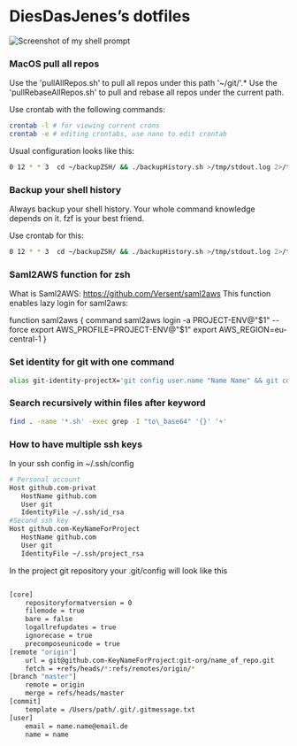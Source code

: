 # DiesDasJenes’s dotfiles
![Screenshot of my shell prompt](https://i.imgur.com/eZQeFdj.png)

### MacOS pull all repos
Use the 'pullAllRepos.sh' to pull all repos under this path '~/git/'.*
Use the 'pullRebaseAllRepos.sh' to pull and rebase all repos under the current path. 

Use crontab with the following commands:

```bash
crontab -l # for viewing current crons
crontab -e # editing crontabs, use nano to edit crontab
```

Usual configuration looks like this:
```bash
0 12 * * 3  cd ~/backupZSH/ && ./backupHistory.sh >/tmp/stdout.log 2>/tmp/stderr.log
```

### Backup your shell history

Always backup your shell history. Your whole command knowledge depends on it. fzf is your best friend.  

Use crontab for this:

```bash
0 12 * * 3  cd ~/backupZSH/ && ./backupHistory.sh >/tmp/stdout.log 2>/tmp/stderr.log
``` 

### Saml2AWS function for zsh 

What is Saml2AWS: https://github.com/Versent/saml2aws
This function enables lazy login for saml2aws:

function saml2aws {
  command saml2aws login -a PROJECT-ENV@"$1" --force
  export AWS_PROFILE=PROJECT-ENV@"$1"
  export AWS_REGION=eu-central-1
}

### Set identity for git with one command

```bash
alias git-identity-projectX='git config user.name "Name Name" && git config user.email emailAddress'
```

### Search recursively within files after keyword

```bash
find . -name '*.sh' -exec grep -I "to\_base64" '{}' '+'
```

### How to have multiple ssh keys

In your ssh config in ~/.ssh/config

```bash
# Personal account
Host github.com-privat
   HostName github.com
   User git
   IdentityFile ~/.ssh/id_rsa
#Second ssh key
Host github.com-KeyNameForProject
   HostName github.com
   User git
   IdentityFile ~/.ssh/project_rsa
```

In the project git repository your .git/config will look like this
```bash

[core]
    repositoryformatversion = 0
    filemode = true
    bare = false
    logallrefupdates = true
    ignorecase = true
    precomposeunicode = true
[remote "origin"]
    url = git@github.com-KeyNameForProject:git-org/name_of_repo.git
    fetch = +refs/heads/*:refs/remotes/origin/*
[branch "master"]
    remote = origin
    merge = refs/heads/master
[commit]
    template = /Users/path/.git/.gitmessage.txt
[user]
    email = name.name@email.de
    name = name
```    
